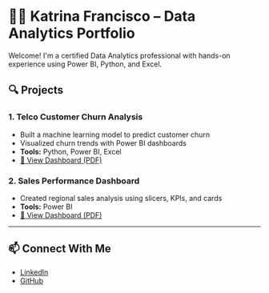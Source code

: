 # 👩‍💻 Katrina Francisco – Data Analytics Portfolio

Welcome! I'm a certified Data Analytics professional with hands-on experience using Power BI, Python, and Excel.

## 🔍 Projects

### 1. Telco Customer Churn Analysis
- Built a machine learning model to predict customer churn
- Visualized churn trends with Power BI dashboards
- **Tools:** Python, Power BI, Excel
- [📄 View Dashboard (PDF)](telco_churn_dashboard.pdf)

### 2. Sales Performance Dashboard
- Created regional sales analysis using slicers, KPIs, and cards
- **Tools:** Power BI
- [📄 View Dashboard (PDF)](sales_dashboard.pdf)

---

## 📫 Connect With Me
- [LinkedIn](https://linkedin.com/in/yourprofile)
- [GitHub](https://github.com/yourusername)
